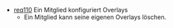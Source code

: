 * [req110](https://github.com/PolitAktiv/politaktiv-requirements/tree/master/de/requirements/req110/req110.md) Ein Mitglied konfiguriert Overlays
  * Ein Mitglied kann seine eigenen Overlays löschen.